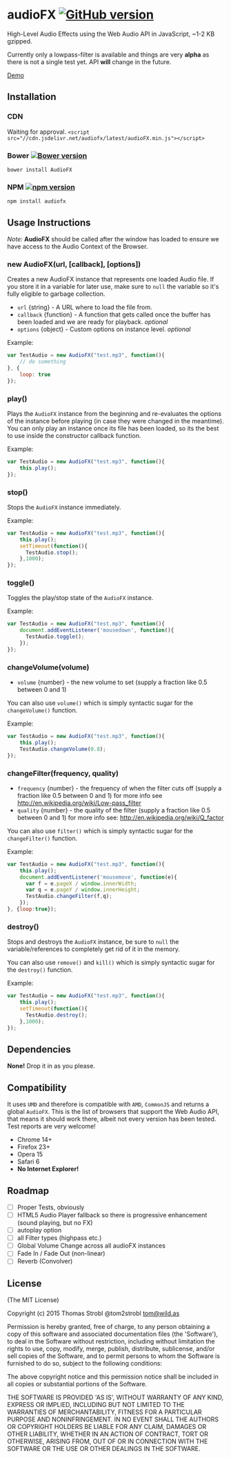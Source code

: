 # audioFX [![GitHub version](https://badge.fury.io/gh/madebywild%2FaudioFX.svg)](http://badge.fury.io/gh/madebywild%2FaudioFX)

High-Level Audio Effects using the Web Audio API in JavaScript, ~1-2 KB gzipped.

Currently only a lowpass-filter is available and things are very **alpha** as there is not a single test yet. API **will** change in the future.

[Demo](http://madebywild.github.io/audioFX/)

## Installation

### CDN

Waiting for approval.
``<script src="//cdn.jsdelivr.net/audiofx/latest/audioFX.min.js"></script>``

### Bower [![Bower version](https://badge.fury.io/bo/AudioFX.svg)](http://badge.fury.io/bo/AudioFX)

``bower install AudioFX``

### NPM [![npm version](https://badge.fury.io/js/audiofx.svg)](http://badge.fury.io/js/audiofx)

``npm install audiofx``

## Usage Instructions

*Note:* **AudioFX** should be called after the window has loaded to ensure we have access to the Audio Context of the Browser.

### new AudioFX(url, [callback], [options])

Creates a new AudioFX instance that represents one loaded Audio file. If you store it in a variable for later use, make sure to ``null`` the variable so it's fully eligible to garbage collection.
 
- ``url`` {string} - A URL where to load the file from.
- ``callback`` {function} - A function that gets called once the buffer has been loaded and we are ready for playback. *optional*
- ``options`` {object} - Custom options on instance level. *optional*

Example:
```javascript
var TestAudio = new AudioFX("test.mp3", function(){
    // do something
}, {
    loop: true
});
```

### play()

Plays the ``AudioFX`` instance from the beginning and re-evaluates the options of the instance before playing (in case they were changed in the meantime).
You can only play an instance once its file has been loaded, so its the best to use inside the constructor callback function.

Example:
```javascript
var TestAudio = new AudioFX("test.mp3", function(){
    this.play();
});
```

### stop()

Stops the ``AudioFX`` instance immediately.

Example:
```javascript
var TestAudio = new AudioFX("test.mp3", function(){
    this.play();
    setTimeout(function(){
      TestAudio.stop();
    },1000);
});
```

### toggle()

Toggles the play/stop state of the ``AudioFX`` instance.

Example:
```javascript
var TestAudio = new AudioFX("test.mp3", function(){
    document.addEventListener('mousedown', function(){
      TestAudio.toggle();
    });
});
```

### changeVolume(volume)

- ``volume`` {number} - the new volume to set (supply a fraction like 0.5 between 0 and 1)

You can also use ``volume()`` which is simply syntactic sugar for the ``changeVolume()`` function.

Example:
```javascript
var TestAudio = new AudioFX("test.mp3", function(){
    this.play();
    TestAudio.changeVolume(0.8);
});
```

### changeFilter(frequency, quality)

- ``frequency`` {number} - the frequency of when the filter cuts off (supply a fraction like 0.5 between 0 and 1) for more info see http://en.wikipedia.org/wiki/Low-pass_filter
- ``quality`` {number} - the quality of the filter (supply a fraction like 0.5 between 0 and 1) for more info see: http://en.wikipedia.org/wiki/Q_factor

You can also use ``filter()`` which is simply syntactic sugar for the ``changeFilter()`` function.

Example:
```javascript
var TestAudio = new AudioFX("test.mp3", function(){
    this.play();
    document.addEventListener('mousemove', function(e){
      var f = e.pageX / window.innerWidth;
      var q = e.pageY / window.innerHeight;
      TestAudio.changeFilter(f,q);
    });
}, {loop:true});
```

### destroy()

Stops and destroys the ``AudioFX`` instance, be sure to ``null`` the variable/references to completely get rid of it in the memory.

You can also use ``remove()`` and ``kill()`` which is simply syntactic sugar for the ``destroy()`` function.

Example:
```javascript
var TestAudio = new AudioFX("test.mp3", function(){
    this.play();
    setTimeout(function(){
      TestAudio.destroy();
    },1000);
});
```

## Dependencies

**None!** Drop it in as you please.

## Compatibility

It uses ``UMD`` and therefore is compatible with ``AMD``, ``CommonJS`` and returns a global ``AudioFX``.
This is the list of browsers that support the Web Audio API, that means it should work there, albeit not every version has been tested. Test reports are very welcome!

- Chrome 14+
- Firefox 23+
- Opera 15
- Safari 6
- **No Internet Explorer!**

## Roadmap

- [ ] Proper Tests, obviously
- [ ] HTML5 Audio Player fallback so there is progressive enhancement (sound playing, but no FX)
- [ ] autoplay option
- [ ] all Filter types (highpass etc.)
- [ ] Global Volume Change across all audioFX instances
- [ ] Fade In / Fade Out (non-linear)
- [ ] Reverb (Convolver)

## License

(The MIT License)

Copyright (c) 2015 Thomas Strobl @tom2strobl tom@wild.as

Permission is hereby granted, free of charge, to any person obtaining a copy of this software and associated documentation files (the 'Software'), to deal in the Software without restriction, including without limitation the rights to use, copy, modify, merge, publish, distribute, sublicense, and/or sell copies of the Software, and to permit persons to whom the Software is furnished to do so, subject to the following conditions:

The above copyright notice and this permission notice shall be included in all copies or substantial portions of the Software.

THE SOFTWARE IS PROVIDED 'AS IS', WITHOUT WARRANTY OF ANY KIND, EXPRESS OR IMPLIED, INCLUDING BUT NOT LIMITED TO THE WARRANTIES OF MERCHANTABILITY, FITNESS FOR A PARTICULAR PURPOSE AND NONINFRINGEMENT. IN NO EVENT SHALL THE AUTHORS OR COPYRIGHT HOLDERS BE LIABLE FOR ANY CLAIM, DAMAGES OR OTHER LIABILITY, WHETHER IN AN ACTION OF CONTRACT, TORT OR OTHERWISE, ARISING FROM, OUT OF OR IN CONNECTION WITH THE SOFTWARE OR THE USE OR OTHER DEALINGS IN THE SOFTWARE.